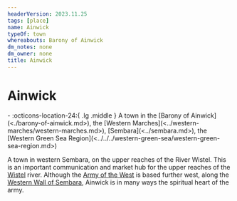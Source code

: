 ```yaml
---
headerVersion: 2023.11.25
tags: [place]
name: Ainwick
typeOf: town
whereabouts: Barony of Ainwick
dm_notes: none
dm_owner: none
title: Ainwick
---
```

# Ainwick
<div class="grid cards ext-narrow-margin ext-one-column" markdown>
-    :octicons-location-24:{ .lg .middle } A town in the [Barony of Ainwick](<./barony-of-ainwick.md>), the [Western Marches](<../western-marches/western-marches.md>), [Sembara](<../sembara.md>), the [Western Green Sea Region](<../../../western-green-sea/western-green-sea-region.md>)  
</div>


A town in western Sembara, on the upper reaches of the River Wistel. This is an important communication and market hub for the upper reaches of the [Wistel](<../../rivers/wistel-enst-watershed/wistel.md>) river. Although the [Army of the West](<../../../../groups/sembaran-army/army-of-the-west.md>) is based further west, along the [Western Wall of Sembara](<../western-marches/western-wall-of-sembara.md>), Ainwick is in many ways the spiritual heart of the army.